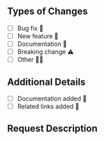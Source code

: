 <!-- Thanks for opening a PR! Your contribution is much appreciated. -->

<!-- Check the boxes with an 'x' that refers to your changes. -->

## Types of Changes

<!-- At least one checkbox needs to be selected. -->

- [ ] Bug fix 🐛
- [ ] New feature 🚀
- [ ] Documentation 📖
- [ ] Breaking change ⚠️
- [ ] Other 🧑‍💻

## Additional Details

- [ ] Documentation added 📑
- [ ] Related links added 🔗

<!-- Specify additional information if necessary. -->

## Request Description

<!-- Describe your new request in detail. -->

<!-- Add links to related issues, e.g. Fixes #number, Resolves #number, Closes #number etc. -->
